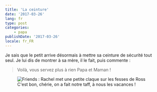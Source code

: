 ```yaml
---
title: 'La ceinture'
date: '2017-03-26'
lang: fr
type: post
categories:
    - papa
publishDate: '2017-03-26'
locale: fr_FR
---
```


Je sais que le petit arrive désormais à mettre sa ceinture de sécurité tout seul. Je lui dis de montrer à sa mère, il le fait, puis commente :

> Voilà, vous servez plus à rien Papa et Maman !

<figure>
  <img src="{{ page.url }}yeah.gif" alt="Friends : Rachel met une petite claque sur les fesses de Ross"/>
  <figcaption>C'est bon, chérie, on a fait notre taff, à nous les vacances !</figcaption>
</figure>